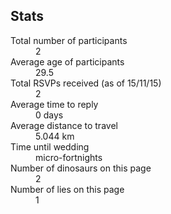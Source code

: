 ## Stats
<a name="stats"/>

<dl>
<dt>Total number of participants</dt><dd>2</dd>
<dt>Average age of participants</dt><dd>29.5</dd>
<dt>Total RSVPs received (as of 15/11/15)</dt><dd>2</dd>
<dt>Average time to reply</dt><dd>0 days</dd>
<dt>Average distance to travel</dt><dd>5.044 km</dd>
<dt>Time until wedding</dt><dd><span id="countdown"></span> micro-fortnights</dd>
<dt>Number of dinosaurs on this page</dt><dd>2</dd>
<dt>Number of lies on this page</dt><dd>1</dd>
</dl>

